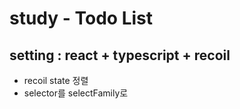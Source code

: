# study - Todo List

## setting : react + typescript + recoil 
 - recoil state 정렬 
 - selector를 selectFamily로 
